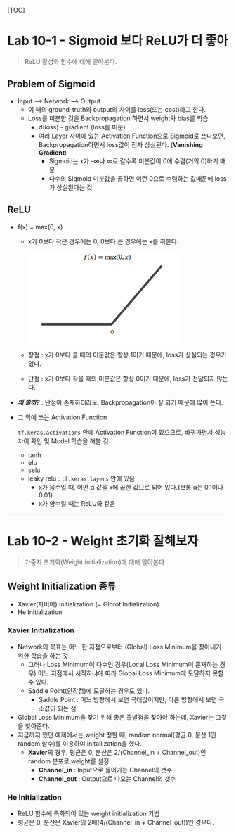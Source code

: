 [TOC]

# Lab 10-1 - Sigmoid 보다 ReLU가 더 좋아

> ReLU 활성화 함수에 대해 알아본다.

## Problem of Sigmoid

- Input --> Network --> Output
  - 이 때의 ground-truth와 output의 차이를 loss(또는 cost)라고 한다.
  - Loss를 미분한 것을 Backpropagation 하면서 weight와 bias를 학습
    - d(loss) - gradient (loss를 미분)
    - 여러 Layer 사이에 있는 Activation Function으로 Sigmoid로 쓰다보면, Backpropagation하면서 loss값이 점차 상실된다. (**Vanishing Gradient**)
      - Sigmoid는 x가 -∞나 ∞로 갈수록 미분값이 0에 수렴(거의 0)하기 때문
      - 다수의 Sigmoid 미분값을 곱하면 이런 0으로 수렴하는 값때문에 loss가 상실된다는 것

## ReLU

- f(x) = max(0, x)

  - x가 0보다 작은 경우에는 0, 0보다 큰 경우에는 x를 취한다.

    ![2-10_Graph_of_ReLU](../MDImage/2-10_Graph_of_ReLU.PNG)

  - 장점 : x가 0보다 클 때의 미분값은 항상 1이기 때문에, loss가 상실되는 경우가 없다.

  - 단점 : x가 0보다 작을 때의 미분값은 항상 0이기 때문에, loss가 전달되지 않는다.

- ***왜 쓸까?*** : 단점이 존재하더라도, Backpropagation이 잘 되기 때문에 많이 쓴다.

- 그 외에 쓰는 Activation Function

  `tf.keras.activations` 안에 Activation Function이 있으므로, 바꿔가면서 성능차이 확인 및 Model 학습을 해볼 것

  - tanh
  - elu
  - selu
  - leaky relu : `tf.keras.layers` 안에 있음
    - x가 음수일 때, 어떤 α 값을 x에 곱한 값으로 되어 있다.(보통 α는 0.1이나 0.01)
    - x가 양수일 때는 ReLU와 같음

---

# Lab 10-2 - Weight 초기화 잘해보자

> 가중치 초기화(Weight Initialization)에 대해 알아본다

## Weight Initialization 종류

- Xavier(자비어) Initialization (= Glorot Initialization)
- He Initialization

### Xavier Initialization

- Network의 목표는 어느 한 지점으로부터 (Global) Loss Minimum을 찾아내기 위한 학습을 하는 것
  - 그러나 Loss Minimum이 다수인 경우(Local Loss Minimum이 존재하는 경우) 어느 지점에서 시작하냐에 따라 Global Loss Minimum에 도달하지 못할 수 있다.
  - Saddle Point(안장점)에 도달하는 경우도 있다.
    - Saddle Point : 어느 방향에서 보면 극대값이지만, 다른 방향에서 보면 극소값이 되는 점
- Global Loss Minimum을 찾기 위해 좋은 출발점을 찾아야 하는데, Xavier는 그것을 찾아준다.
- 지금까지 했던 예제에서는 weight 정할 때, random normal(평균 0, 분산 1인 random 함수)를 이용하여 initailization을 했다.
  - **Xavier**의 경우, 평균은 0, 분산은 2/(Channel_in + Channel_out)인 random 분포로 weight를 설정
    - **Channel_in** : Input으로 들어가는 Channel의 갯수
    - **Channel_out** : Output으로 나오는 Channel의 갯수

### He Initialization

- ReLU 함수에 특화되어 있는 weight initialization 기법
- 평균은 0, 분산은 Xavier의 2배(4/(Channel_in + Channel_out))인 경우다.

